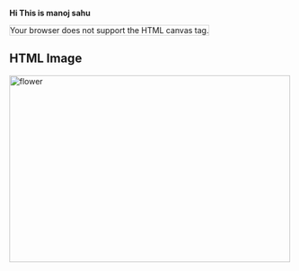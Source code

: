 <b>Hi This is manoj sahu</b>
<html>
<body>

<canvas id="myCanvas" width="200" height="100" style="border:1px solid #d3d3d3;">
Your browser does not support the HTML canvas tag.</canvas>

<script>
var c = document.getElementById("myCanvas");
var ctx = c.getContext("2d");
// Create gradient
var grd = ctx.createLinearGradient(0,0,200,0);
grd.addColorStop(0,"red");
grd.addColorStop(1,"white");
// Fill with gradient
ctx.fillStyle = grd;
ctx.fillRect(10,10,150,80);
</script>

</body>
</html>
<html>
<body>

<h2>HTML Image</h2>
<img src="flower.jpg" alt="flower" width="500" height="333">

</body>
</html>

